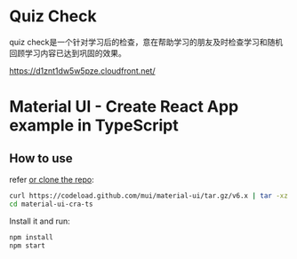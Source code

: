 # Quiz Check

quiz check是一个针对学习后的检查，意在帮助学习的朋友及时检查学习和随机回顾学习内容已达到巩固的效果。

https://d1znt1dw5w5pze.cloudfront.net/


# Material UI - Create React App example in TypeScript

## How to use

refer [or clone the repo](https://github.com/mui/material-ui):

<!-- #default-branch-switch -->

```bash
curl https://codeload.github.com/mui/material-ui/tar.gz/v6.x | tar -xz --strip=2 material-ui-v6.x/examples/material-ui-cra-ts
cd material-ui-cra-ts
```

Install it and run:

```bash
npm install
npm start
```

